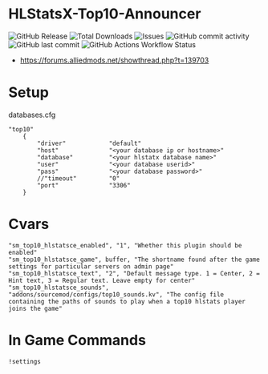 # HLStatsX-Top10-Announcer

![GitHub Release](https://img.shields.io/github/v/release/DNA-styx/HLStatsX-Top10-Announcer)
![Total Downloads](https://img.shields.io/github/downloads/DNA-styx/HLStatsX-Top10-Announcer/total)
![Issues](https://img.shields.io/github/issues/DNA-styx/HLStatsX-Top10-Announcer)
![GitHub commit activity](https://img.shields.io/github/commit-activity/m/DNA-styx/HLStatsX-Top10-Announcer)
![GitHub last commit](https://img.shields.io/github/last-commit/DNA-styx/HLStatsX-Top10-Announcer)
![GitHub Actions Workflow Status](https://img.shields.io/github/actions/workflow/status/DNA-styx/HLStatsX-Top10-Announcer/.github%2Fworkflows%2Ftest_build.yaml)


- https://forums.alliedmods.net/showthread.php?t=139703


# Setup

databases.cfg

```
"top10"
	{
		"driver"			"default"
		"host"				"<your database ip or hostname>"
		"database"			"<your hlstatx database name>"
		"user"				"<your database userid>"
		"pass"				"<your database password>"
		//"timeout"			"0"
		"port"				"3306"
	}
```

# Cvars

```
"sm_top10_hlstatsce_enabled", "1", "Whether this plugin should be enabled"
"sm_top10_hlstatsce_game", buffer, "The shortname found after the game settings for particular servers on admin page"
"sm_top10_hlstatsce_text", "2", "Default message type. 1 = Center, 2 = Hint text, 3 = Regular text. Leave empty for center"
"sm_top10_hlstatsce_sounds", "addons/sourcemod/configs/top10_sounds.kv", "The config file containing the paths of sounds to play when a top10 hlstats player joins the game"
```

# In Game Commands
```
!settings
```
